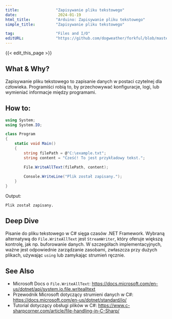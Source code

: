```yaml
---
title:                "Zapisywanie pliku tekstowego"
date:                  2024-01-19
html_title:           "Arduino: Zapisywanie pliku tekstowego"
simple_title:         "Zapisywanie pliku tekstowego"

tag:                  "Files and I/O"
editURL:              "https://github.com/dogweather/forkful/blob/master/content/pl/c-sharp/writing-a-text-file.md"
---
```


{{< edit_this_page >}}

## What & Why?
Zapisywanie pliku tekstowego to zapisanie danych w postaci czytelnej dla człowieka. Programiści robią to, by przechowywać konfiguracje, logi, lub wymieniać informacje między programami.

## How to:
```C#
using System;
using System.IO;

class Program
{
    static void Main()
    {
        string filePath = @"C:\example.txt";
        string content = "Cześć! To jest przykładowy tekst.";

        File.WriteAllText(filePath, content);
        
        Console.WriteLine("Plik został zapisany.");
    }
}
```
Output:
```
Plik został zapisany.
```

## Deep Dive
Pisanie do pliku tekstowego w C# sięga czasów .NET Framework. Wybraną alternatywą do `File.WriteAllText` jest `StreamWriter`, który oferuje większą kontrolę, jak np. buforowanie danych. W szczegółach implementacyjnych, ważne jest odpowiednie zarządzanie zasobami, zwłaszcza przy dużych plikach, używając `using` lub zamykając strumień ręcznie.

## See Also
- Microsoft Docs o `File.WriteAllText`: https://docs.microsoft.com/en-us/dotnet/api/system.io.file.writealltext
- Przewodnik Microsoft dotyczący strumieni danych w C#: https://docs.microsoft.com/en-us/dotnet/standard/io/
- Tutorial dotyczący obsługi plików w C#: https://www.c-sharpcorner.com/article/file-handling-in-C-Sharp/
